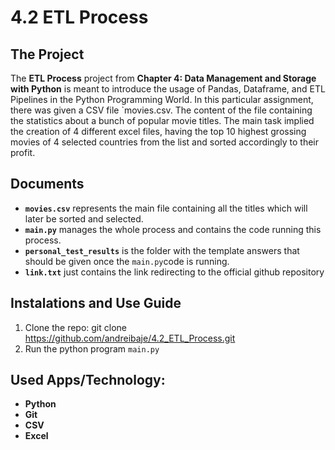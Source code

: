 # 4.2 ETL Process

## The Project
The **ETL Process** project from **Chapter 4: Data Management and Storage with Python** is meant to introduce the usage of Pandas, Dataframe, and ETL Pipelines in the Python Programming World. In this particular assignment, there was given a CSV file `movies.csv. The content of the file containing the statistics about a bunch of popular movie titles. The main task implied the creation of 4 different excel files, having the top 10 highest grossing movies of 4 selected countries from the list and sorted accordingly to their profit. 

## Documents
- **`movies.csv`** represents the main file containing all the titles which will later be sorted and selected.
- **`main.py`** manages the whole process and contains the code running this process.
- **`personal_test_results`** is the folder with the template answers that should be given once the `main.py`code is running.
- **`link.txt`** just contains the link redirecting to the official github repository

## Instalations and Use Guide
1. Clone the repo:
   git clone https://github.com/andreibaje/4.2_ETL_Process.git
2. Run the python program `main.py`

## Used Apps/Technology:
- **Python**
- **Git**
- **CSV**
- **Excel**